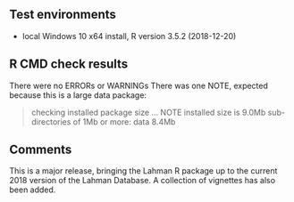 ## Test environments
* local Windows 10 x64 install, R version 3.5.2 (2018-12-20)

## R CMD check results
There were no ERRORs or WARNINGs
There was one NOTE, expected because this is a large data package:
> checking installed package size ... NOTE
    installed size is  9.0Mb
    sub-directories of 1Mb or more:
      data   8.4Mb


## Comments
This is a major release, bringing the Lahman R package up to the current 2018
version of the Lahman Database. A collection of vignettes has also been added.

